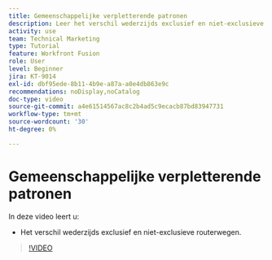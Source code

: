 ```yaml
---
title: Gemeenschappelijke verpletterende patronen
description: Leer het verschil wederzijds exclusief en niet-exclusieve routerwegen in  [!DNL Adobe Workfront Fusion].
activity: use
team: Technical Marketing
type: Tutorial
feature: Workfront Fusion
role: User
level: Beginner
jira: KT-9014
exl-id: dbf95ede-8b11-4b9e-a87a-a0e4db863e9c
recommendations: noDisplay,noCatalog
doc-type: video
source-git-commit: a4e61514567ac8c2b4ad5c9ecacb87bd83947731
workflow-type: tm+mt
source-wordcount: '30'
ht-degree: 0%

---
```


# Gemeenschappelijke verpletterende patronen

In deze video leert u:

* Het verschil wederzijds exclusief en niet-exclusieve routerwegen.

>[!VIDEO](https://video.tv.adobe.com/v/335273/?quality=12&learn=on)
